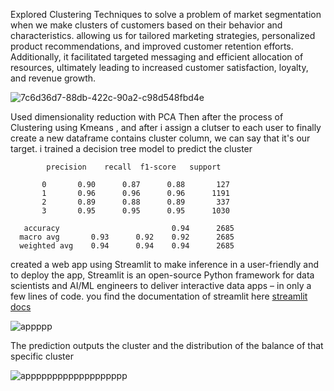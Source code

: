 Explored Clustering Techniques to solve a problem of market segmentation when we make clusters of customers based on their behavior and characteristics. allowing us for tailored marketing strategies, personalized product recommendations, and improved customer retention efforts. Additionally, it facilitated targeted messaging and efficient allocation of resources, ultimately leading to increased customer satisfaction, loyalty, and revenue growth.



![7c6d36d7-88db-422c-90a2-c98d548fbd4e](https://github.com/mahdihammi/Market-Segmentation/assets/89527502/012e147d-7a71-4aba-91b4-f2ad0d28f755)


Used dimensionality reduction with PCA
Then after the process of Clustering using Kmeans , and after i assign a clutser to each user to finally create a new dataframe contains cluster column, we can say that it's our target.
i trained a decision tree model to predict the cluster


            precision    recall  f1-score   support

           0       0.90      0.87      0.88       127
           1       0.96      0.96      0.96      1191
           2       0.89      0.88      0.89       337
           3       0.95      0.95      0.95      1030

       accuracy                         0.94      2685
      macro avg       0.93      0.92    0.92      2685
      weighted avg    0.94      0.94    0.94      2685



created a web app using Streamlit to make inference in a user-friendly and to deploy the app, Streamlit is an open-source Python framework for data scientists and AI/ML engineers to deliver interactive data apps – in only a few lines of code. you find the documentation of streamlit here [streamlit docs](https://docs.streamlit.io) <br>


![appppp](https://github.com/mahdihammi/Market-Segmentation/assets/89527502/d026b70d-eaf8-4cae-b9f0-64ca2e25e6a8)

The prediction outputs the cluster and the distribution of the balance of that specific cluster

![appppppppppppppppppp](https://github.com/mahdihammi/Market-Segmentation/assets/89527502/e7d9733f-be07-4f20-935a-dd1e03e1d2c3)
